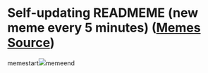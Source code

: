 # Self-updating READMEME (new meme every 5 minutes) ([Memes Source](https://bramses.notion.site/a49c1e962b7646879176ac3b327b6533?v=4d1eda54b170483cb03a40f257231764))

memestart![](https://www.notion.so/image/https%3A%2F%2Fs3-us-west-2.amazonaws.com%2Fsecure.notion-static.com%2F63a56efa-6458-4fdd-8fea-8823225d8abb%2F388BAF78-C2DC-4862-9F91-27634F26D1DF.jpeg?table=block&id=7249ae09-df96-47bf-8fac-fa594398446c&cache=v2)memeend
